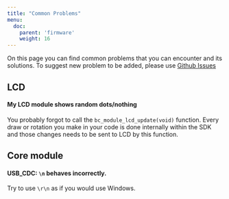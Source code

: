 ```yaml
---
title: "Common Problems"
menu:
  doc:
    parent: 'firmware'
    weight: 16
---
```


On this page you can find common problems that you can encounter and its solutions. To suggest new problem to be added, please use [Github Issues](https://github.com/bigclownlabs/bc-website/issues)

## LCD
#### **My LCD module shows random dots/nothing**

You probably forgot to call the `bc_module_lcd_update(void)` function. Every draw or rotation you make in your code is done internally within the SDK and those changes needs to be sent to LCD by this function.

## Core module
#### **USB_CDC: `\n` behaves incorrectly.**
Try to use `\r\n` as if you would use Windows.
